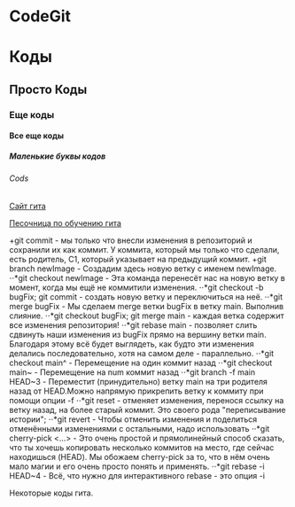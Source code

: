# CodeGit
# Коды
## Просто Коды
### Еще коды
#### Все еще коды
##### Маленькие буквы кодов
###### Cods
[Сайт гита](https://github.com)

[Песочница по обучению гита](https://learngitbranching.js.org/?locale=ru_RU "learngitbranching")

+git commit - мы только что внесли изменения в репозиторий и сохранили их как коммит. У коммита, который мы только что сделали, есть родитель, С1, который указывает на предыдущий коммит.
+git branch newImage - Создадим здесь новую ветку с именем newImage.
⋅⋅*git checkout newImage - Эта команда перенесёт нас на новую ветку в момент, когда мы ещё не коммитили изменения.
⋅⋅*git checkout -b bugFix; git commit - создать новую ветку и переключиться на неё.
⋅⋅*git merge bugFix - Мы сделаем merge ветки bugFix в ветку main. Выполнив слияние.
⋅⋅*git checkout bugFix; git merge main - каждая ветка содержит все изменения репозитория!
⋅⋅*git rebase main - позволяет слить сдвинуть наши изменения из bugFix прямо на вершину ветки main. Благодаря этому всё будет выглядеть, как будто эти изменения делались последовательно, хотя на самом деле - параллельно.
⋅⋅*git checkout main^ - Перемещение на один коммит назад
⋅⋅*git checkout main~<num> - Перемещение на num коммит назад
⋅⋅*git branch -f main HEAD~3 - Переместит (принудительно) ветку main на три родителя назад от HEAD.Можно напрямую прикрепить ветку к коммиту при помощи опции -f
⋅⋅*git reset - отменяет изменения, перенося ссылку на ветку назад, на более старый коммит. Это своего рода "переписывание истории"; 
⋅⋅*git revert - Чтобы отменить изменения и поделиться отменёнными изменениями с остальными, надо использовать 
⋅⋅*git cherry-pick <Commit1> <Commit2> <...> - Это очень простой и прямолинейный способ сказать, что ты хочешь копировать несколько коммитов на место, где сейчас находишься (HEAD). Мы обожаем cherry-pick за то, что в нём очень мало магии и его очень просто понять и применять.
⋅⋅*git rebase -i HEAD~4 - Всё, что нужно для интерактивного rebase - это опция -i


Некоторые коды гита.
